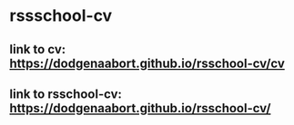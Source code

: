 # rssschool-cv
## link to cv: https://dodgenaabort.github.io/rsschool-cv/cv
## link to rsschool-cv: https://dodgenaabort.github.io/rsschool-cv/
